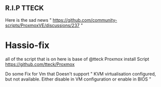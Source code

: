 ## R.I.P TTECK
Here is the sad news " https://github.com/community-scripts/ProxmoxVE/discussions/237 "


# Hassio-fix

all of the script that is on here is base of @tteck Proxmox install Script
https://github.com/tteck/Proxmox 



Do some Fix for Vm that Doesn't support " KVM virtualisation configured, but not available. Either disable in VM configuration or enable in BIOS "
